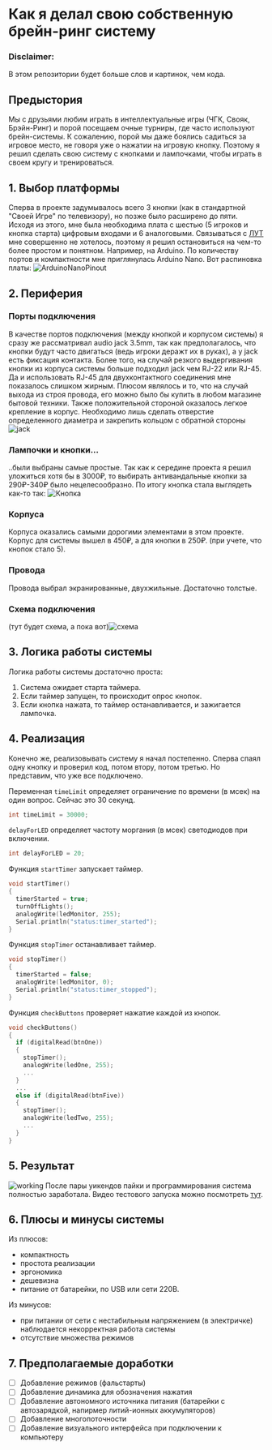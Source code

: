 # Как я делал свою собственную брейн-ринг систему

### Disclaimer:
В этом репозитории будет больше слов и картинок, чем кода.

## Предыстория
Мы с друзьями любим играть в интеллектуальные игры (ЧГК, Свояк, Брэйн-Ринг) и порой посещаем очные турниры, где часто используют брейн-системы. К сожалению, порой мы даже боялись садиться за игровое место, не говоря уже о нажатии на игровую кнопку. Поэтому я решил сделать свою систему с кнопками и лампочками, чтобы играть в своем кругу и тренироваться.

## 1. Выбор платформы
Сперва в проекте задумывалось всего 3 кнопки (как в стандартной "Своей Игре" по телевизору), но позже было расширено до пяти. Исходя из этого, мне была необходима плата с шестью (5 игроков и кнопка старта) цифровым входами и 6 аналоговыми. Связываться с [ЛУТ](https://cxem.net/master/45.php) мне совершенно не хотелось, поэтому я решил остановиться на чем-то более простом и понятном. Например, на Arduino. По количеству портов и компактности мне приглянулась Arduino Nano. Вот распиновка платы: ![ArduinoNanoPinout](https://i.pinimg.com/originals/80/71/27/807127e3a4d875efdea4f912cd67b1b7.jpg)

## 2. Периферия
### Порты подключения
В качестве портов подключения (между кнопкой и корпусом системы) я сразу же рассматривал audio jack 3.5mm, так как предполагалось, что кнопки будут часто двигаться (ведь игроки деражт их в руках), а у jack есть фиксация контакта. Более того, на случай резкого выдергивания кнопки из корпуса системы больше подходил jack чем RJ-22 или RJ-45. Да и использовать RJ-45 для двухконтактного соединения мне показалось слишком жирным. Плюсом являлось и то, что на случай выхода из строя провода, его можно было бы купить в любом магазине бытовой техники. Также положительной стороной оказалось легкое крепление в корпус. Необходимо лишь сделать отверстие определенного диаметра и закрепить кольцом с обратной стороны![jack](https://olvit.by/image/cache/catalog/Razjemy/4ead83a14905c-500x500.jpg)
### Лампочки и кнопки...
..были выбраны самые простые. Так как к середине проекта я решил уложиться хотя бы в 3000₽, то выбирать антивандальные кнопки за 290₽-340₽ было нецелесообразно. По итогу кнопка стала выглядеть как-то так: ![Кнопка](images/button.jpg)
### Корпуса
Корпуса оказались самыми дорогими элементами в этом проекте. Корпус для системы вышел в 450₽, а для кнопки в 250₽. (при учете, что кнопок стало 5).
### Провода
Провода выбрал экранированные, двухжильные. Достаточно толстые.
### Схема подключения
(тут будет схема, а пока вот)![схема](images/scheme1.0.jpg)

## 3. Логика работы системы
Логика работы системы достаточно проста:
1. Система ожидает старта таймера.
2. Если таймер запущен, то происходит опрос кнопок.
3. Если кнопка нажата, то таймер останавливается, и зажигается лампочка.

## 4. Реализация
Конечно же, реализовывать систему я начал постепенно. Сперва спаял одну кнопку и проверил код, потом втору, потом третью. Но представим, что уже все подключено.    

Переменная `timeLimit` определяет ограничение по времени (в мсек) на один вопрос. Сейчас это 30 секунд.
```cpp
int timeLimit = 30000;
```

`delayForLED` определяет частоту моргания (в мсек) светодиодов при включении.
```cpp
int delayForLED = 20; 
```

Функция `startTimer` запускает таймер.
```cpp
void startTimer()
{
  timerStarted = true;
  turnOffLights();
  analogWrite(ledMonitor, 255);
  Serial.println("status:timer_started");
}
```

Функция `stopTimer` останавливает таймер.
```cpp
void stopTimer()
{
  timerStarted = false;
  analogWrite(ledMonitor, 0);
  Serial.println("status:timer_stopped");
} 
```

Функция `checkButtons` проверяет нажатие каждой из кнопок.
```cpp
void checkButtons()
{
  if (digitalRead(btnOne))
  {
    stopTimer();
    analogWrite(ledOne, 255);
    ...
  }
  ...
  else if (digitalRead(btnFive))
  {
    stopTimer();
    analogWrite(ledTwo, 255);
    ...
  }
}
```
## 5. Результат
![working](images/inprocess.jpg)
После пары уикендов пайки и программирования система полностью заработала. Видео тестового запуска можно посмотреть [тут](https://twitter.com/ph1l74/status/1098666316205035520).

## 6. Плюсы и минусы системы
Из плюсов: 
* компактность
* простота реализации
* эргономика
* дешевизна
* питание от батарейки, по USB или сети 220В.

Из минусов: 
* при питании от сети с нестабильным напряжением (в электричке) наблюдается некорректная работа системы
* отсутствие множества режимов

## 7. Предполагаемые доработки
- [ ] Добавление режимов (фальстарты)
- [ ] Добавление динамика для обозначения нажатия
- [ ] Добавление автономного источника питания (батарейки с автозарядкой, напирмер литий-ионных аккумуляторов)
- [ ] Добавление многопоточности
- [ ] Добавление визуального интерфейса при подключении к компьютеру